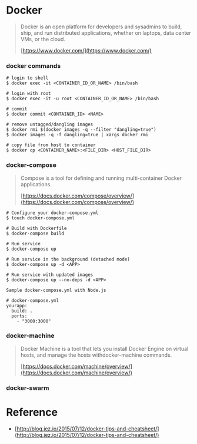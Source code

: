 # Docker

> Docker is an open platform for developers and sysadmins to build, ship, and run distributed applications, whether on laptops, data center VMs, or the cloud.
>
> [https://www.docker.com/](https://www.docker.com/)

### docker commands

```
# login to shell
$ docker exec -it <CONTAINER_ID_OR_NAME> /bin/bash

# login with root
$ docker exec -it -u root <CONTAINER_ID_OR_NAME> /bin/bash

# commit
$ docker commit <CONTAINER_ID> <NAME>

# remove untagged/dangling images
$ docker rmi $(docker images -q --filter "dangling=true")
$ docker images -q -f dangling=true | xargs docker rmi

# copy file from host to container
$ docker cp <CONTAINER_NAME>:<FILE_DIR> <HOST_FILE_DIR>

```

### docker-compose

> Compose is a tool for defining and running multi-container Docker applications.
>
> [https://docs.docker.com/compose/overview/](https://docs.docker.com/compose/overview/)

```
# Configure your docker-compose.yml
$ touch docker-compose.yml

# Build with Dockerfile
$ docker-compose build

# Run service
$ docker-compose up

# Run service in the background (detached mode)
$ docker-compose up -d <APP>

# Run service with updated images
$ docker-compose up --no-deps -d <APP>
```

`Sample docker-compose.yml with Node.js`

```
# docker-compose.yml
yourapp:
  build: .
  ports:
    - "3000:3000"
```

### docker-machine

> Docker Machine is a tool that lets you install Docker Engine on virtual hosts, and manage the hosts withdocker-machine commands.
>
> [https://docs.docker.com/machine/overview/](https://docs.docker.com/machine/overview/)

### docker-swarm

# Reference

* [http://blog.jez.io/2015/07/12/docker-tips-and-cheatsheet/](http://blog.jez.io/2015/07/12/docker-tips-and-cheatsheet/)




